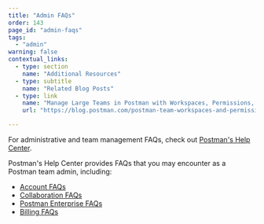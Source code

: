 ```yaml
---
title: "Admin FAQs"
order: 143
page_id: "admin-faqs"
tags:
  - "admin"
warning: false
contextual_links:
  - type: section
    name: "Additional Resources"
  - type: subtitle
    name: "Related Blog Posts"
  - type: link
    name: "Manage Large Teams in Postman with Workspaces, Permissions, and Version Control"
    url: "https://blog.postman.com/postman-team-workspaces-and-permissions/"

---
```


For administrative and team management FAQs, check out [Postman's Help Center](https://support.postman.com/hc/en-us).

Postman's Help Center provides FAQs that you may encounter as a Postman team admin, including:

* [Account FAQs](https://support.postman.com/hc/en-us/categories/115000609185-My-Account)
* [Collaboration FAQs](https://support.postman.com/hc/en-us/categories/115000609165-Collaboration)
* [Postman Enterprise FAQs](https://support.postman.com/hc/en-us/categories/115000604709-Postman-Enterprise)
* [Billing FAQs](https://support.postman.com/hc/en-us/categories/115000609205-Billing-and-Payment)
